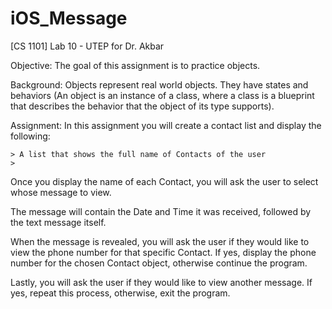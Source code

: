 # iOS_Message
[CS 1101] Lab 10 - UTEP for Dr. Akbar


Objective: The goal of this assignment is to practice objects.

Background: Objects represent real world objects. They have states and behaviors (An object is an instance of a class, where a class is a blueprint that describes the behavior that the object of its type supports).  


Assignment: In this assignment you will create a contact list and display the following:

	> A list that shows the full name of Contacts of the user
	> 
Once you display the name of each Contact, you will ask the user to select whose message to view. 

The message will contain the Date and Time it was received, followed by the text message itself.

When the message is revealed, you will ask the user if they would like to view the phone number for that specific Contact. If yes, display the phone number for the chosen Contact object, otherwise continue the program.

Lastly, you will ask the user if they would like to view another message. If yes, repeat this process, otherwise, exit the program.
